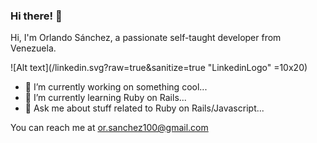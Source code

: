 ### Hi there! 👋

Hi, I'm Orlando Sánchez, a passionate self-taught developer from Venezuela.

![Alt text](/linkedin.svg?raw=true&sanitize=true "LinkedinLogo" =10x20)

- 🔭 I’m currently working on something cool...
- 🌱 I’m currently learning Ruby on Rails...
- 💬 Ask me about stuff related to Ruby on Rails/Javascript...

You can reach me at or.sanchez100@gmail.com
<!--
**Orlando-Sanchez/Orlando-Sanchez** is a ✨ _special_ ✨ repository because its `README.md` (this file) appears on your GitHub profile.
-->
